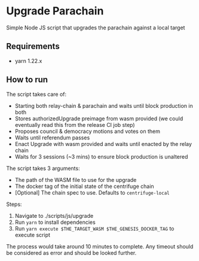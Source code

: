# Upgrade Parachain
Simple Node JS script that upgrades the parachain against a local target

## Requirements
- yarn 1.22.x

## How to run
The script takes care of:

- Starting both relay-chain & parachain and waits until block production in both
- Stores authorizedUpgrade preimage from wasm provided (we could eventually read this from the release CI job step)
- Proposes council & democracy motions and votes on them
- Waits until referendum passes
- Enact Upgrade with wasm provided and waits until enacted by the relay chain
- Waits for 3 sessions (~3 mins) to ensure block production is unaltered

The script takes 3 arguments:
- The path of the WASM file to use for the upgrade
- The docker tag of the initial state of the centrifuge chain
- [Optional] The chain spec to use. Defaults to `centrifuge-local`

Steps:
1. Navigate to ./scripts/js/upgrade
2. Run `yarn` to install dependencies
3. Run `yarn execute $THE_TARGET_WASM $THE_GENESIS_DOCKER_TAG` to execute script

The process would take around 10 minutes to complete. 
Any timeout should be considered as error and should be looked further.